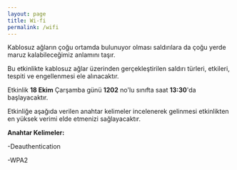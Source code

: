 ```yaml
---
layout: page
title: Wi-fi
permalink: /wifi
---
```


Kablosuz ağların çoğu ortamda bulunuyor olması saldırılara da çoğu yerde maruz kalabileceğimiz anlamını taşır.

Bu etkinlikte kablosuz ağlar üzerinden gerçekleştirilen saldırı türleri, etkileri, tespiti ve engellenmesi ele alınacaktır.

Etkinlik <strong>18 Ekim</strong> Çarşamba günü <strong>1202</strong> no'lu sınıfta saat <strong>13:30</strong>'da başlayacaktır.

Etkinliğe aşağıda verilen anahtar kelimeler incelenerek gelinmesi etkinlikten en yüksek verimi elde etmenizi sağlayacaktır.

<strong>Anahtar Kelimeler:</strong>

-Deauthentication

-WPA2